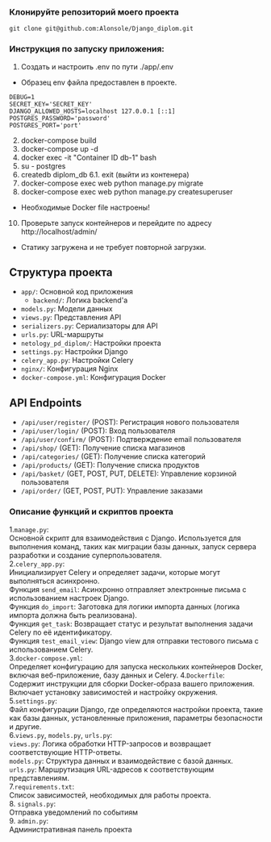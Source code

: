 ### Клонируйте репозиторий моего проекта
```
git clone git@github.com:Alonsole/Django_diplom.git
```



### Инструкция по запуску приложения:
1. Создать и настроить .env по пути ./app/.env
- Образец env файла предоставлен в проекте. 
```
DEBUG=1
SECRET_KEY='SECRET_KEY'
DJANGO_ALLOWED_HOSTS=localhost 127.0.0.1 [::1]
POSTGRES_PASSWORD='password'
POSTGRES_PORT='port'
```
2. docker-compose build
3. docker-compose up -d
4. docker exec -it "Container ID db-1" bash
5. su - postgres
6. createdb diplom_db
  6.1. exit (выйти из контенера)
8. docker-compose exec web python manage.py migrate
9. docker-compose exec web python manage.py createsuperuser
- Необходимые Docker file настроены!
10. Проверьте запуск контейнеров и перейдите по адресу http://localhost/admin/
- Статику загружена и не требует повторной загрузки. 
## Структура проекта

- `app/`: Основной код приложения
  - `backend/`: Логика backend'а
 - `models.py`: Модели данных
 - `views.py`: Представления API
 - `serializers.py`: Сериализаторы для API
 - `urls.py`: URL-маршруты
  - `netology_pd_diplom/`: Настройки проекта
 - `settings.py`: Настройки Django
 - `celery_app.py`: Настройки Celery
- `nginx/`: Конфигурация Nginx
- `docker-compose.yml`: Конфигурация Docker

## API Endpoints

- `/api/user/register/` (POST): Регистрация нового пользователя
- `/api/user/login/` (POST): Вход пользователя
- `/api/user/confirm/` (POST): Подтверждение email пользователя
- `/api/shop/` (GET): Получение списка магазинов
- `/api/categories/` (GET): Получение списка категорий
- `/api/products/` (GET): Получение списка продуктов
- `/api/basket/` (GET, POST, PUT, DELETE): Управление корзиной пользователя
- `/api/order/` (GET, POST, PUT): Управление заказами

### Описание функций и скриптов проекта
1.`manage.py`:  
Основной скрипт для взаимодействия с Django. Используется для выполнения команд, таких как миграции базы данных, запуск сервера разработки и создание суперпользователя.  
2.`celery_app.py`:  
Инициализирует Celery и определяет задачи, которые могут выполняться асинхронно.  
Функция `send_email`: Асинхронно отправляет электронные письма с использованием настроек Django.  
Функция `do_import`: Заготовка для логики импорта данных (логика импорта должна быть реализована).  
Функция `get_task`: Возвращает статус и результат выполнения задачи Celery по её идентификатору.  
Функция `test_email_view`: Django view для отправки тестового письма с использованием Celery.  
3.`docker-compose.yml`:  
Определяет конфигурацию для запуска нескольких контейнеров Docker, включая веб-приложение, базу данных и Celery.
4.`Dockerfile`:  
Содержит инструкции для сборки Docker-образа вашего приложения. Включает установку зависимостей и настройку окружения.  
5.`settings.py`:  
Файл конфигурации Django, где определяются настройки проекта, такие как базы данных, установленные приложения, параметры безопасности и другие.  
6.`views.py`, `models.py`, `urls.py`:  
`views.py`: Логика обработки HTTP-запросов и возвращает соответствующие HTTP-ответы.  
`models.py`: Структура данных и взаимодействие с базой данных.  
`urls.py`: Маршрутизация URL-адресов к соответствующим представлениям.  
7.`requirements.txt`:  
Список зависимостей, необходимых для работы проекта.  
8. `signals.py`:  
Отправка уведомлений по событиям  
9. `admin.py`:  
Административная панель проекта  
